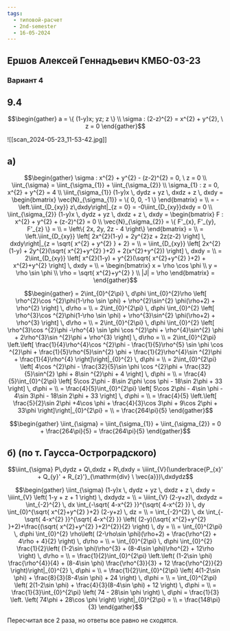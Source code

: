 ```yaml
---
tags:
  - типовой-расчет
  - 2nd-semester
  - 16-05-2024
---
```


## Ершов Алексей Геннадьевич КМБО-03-23

### Вариант 4

## 9.4

$$\begin{gather}
a = \{ (1-y)x; yz; z \} \\
\sigma : (2-z)^{2} = x^{2} + y^{2}, \ z = 0
\end{gather}$$

![[scan_2024-05-23_11-53-42.jpg]]

## а)

$$\begin{gather}
\sigma : x^{2} + y^{2} - (z-2)^{2} = 0, \ z = 0 \\
\iint_{\sigma} = \iint_{\sigma_{1}} + \iint_{\sigma_{2}} \\
\sigma_{1} : z = 0, x^{2} + y^{2} = 4 \\
\iint_{\sigma_{1}} (1-y)x \, dydz + yz \, dxdz + z \, dxdy = \begin{bmatrix}
\vec{N}_{\sigma_{1}} = \{ 0, 0, -1 \}
\end{bmatrix} = \\
= -\left.\iint_{D_{xy}} z\,dxdy\right|_{z = 0} = -0\iint_{D_{xy}}dxdy = 0 \\
\iint_{\sigma_{2}} (1-y)x \, dydz + yz \, dxdz + z \, dxdy = \begin{bmatrix}
F : x^{2} + y^{2} + (z-2)^{2} = 0 \\
\vec{N}_{\sigma_{2}} = \{ F'_{x}, F'_{y}, F'_{z} \} = \\
= \left\{ 2x, 2y, 2z - 4 \right\}
\end{bmatrix} = \\
= \left.\iint_{D_{xy}} \left[ 2x^{2}(1-y) + 2y^{2}z + 2z(z-2) \right] \, dxdy\right|_{z = \sqrt{ x^{2} + y^{2} } + 2} = \\
= \iint_{D_{xy}} \left[ 2x^{2}(1-y) + 2y^{2}(\sqrt{ x^{2}+y^{2} }+2) + 2(x^{2}+y^{2}) \right] \, dxdy = \\
= 2\iint_{D_{xy}} \left[ x^{2}(1-y) + y^{2}(\sqrt{ x^{2}+y^{2} }+2) + x^{2}+y^{2} \right] \, dxdy = \\
= \begin{bmatrix}
x = \rho \cos \phi \\
y = \rho \sin \phi \\
\rho = \sqrt{ x^{2}+y^{2} } \\
|J| = \rho
\end{bmatrix} =
\end{gather}$$

$$\begin{gather}
= 2\int_{0}^{2\pi}  \, d\phi \int_{0}^{2}\rho \left[ \rho^{2}\cos ^{2}\phi(1-\rho \sin \phi) + \rho^{2}\sin^{2} \phi(\rho+2) + \rho^{2} \right] \, d\rho = \\
= 2\int_{0}^{2\pi}  \, d\phi \int_{0}^{2} \left[ \rho^{3}\cos ^{2}\phi(1-\rho \sin \phi) + \rho^{3}\sin^{2} \phi(\rho+2) + \rho^{3} \right] \, d\rho = \\
= 2\int_{0}^{2\pi}  \, d\phi \int_{0}^{2} \left[ \rho^{3}\cos ^{2}\phi -\rho^{4} \sin \phi \cos ^{2}\phi + \rho^{4}\sin^{2} \phi + 2\rho^{3}\sin ^{2}\phi + \rho^{3} \right] \, d\rho = \\
= 2\int_{0}^{2\pi} \left.\left[ \frac{1}{4}\rho^{4}\cos ^{2}\phi - \frac{1}{5}\rho^{5} \sin \phi \cos ^{2}\phi + \frac{1}{5}\rho^{5}\sin^{2} \phi + \frac{1}{2}\rho^{4}\sin ^{2}\phi + \frac{1}{4}\rho^{4} \right]\right|_{0}^{2} \, d\phi = \\
= 2\int_{0}^{2\pi} \left[ 4\cos ^{2}\phi - \frac{32}{5}\sin \phi \cos ^{2}\phi + \frac{32}{5}\sin^{2} \phi + 8\sin ^{2}\phi + 4 \right] \, d\phi = \\
= \frac{4}{5}\int_{0}^{2\pi} \left[ 5\cos 2\phi - 8\sin 2\phi \cos \phi - 18\sin 2\phi + 33 \right] \, d\phi = \\
= \frac{4}{5}\int_{0}^{2\pi} \left[ 5\cos 2\phi - 4\sin \phi - 4\sin 3\phi - 18\sin 2\phi + 33 \right] \, d\phi = \\
= \frac{4}{5} \left.\left[ \frac{5}{2}\sin 2\phi +4\cos \phi + \frac{4}{3}\cos 3\phi + 9\cos 2\phi + 33\phi \right]\right|_{0}^{2\pi} = \\
= \frac{264\pi}{5}
\end{gather}$$

$$\begin{gather}
\iint_{\sigma} = \iint_{\sigma_{1}} + \iint_{\sigma_{2}} = 0 + \frac{264\pi}{5} = \frac{264\pi}{5}
\end{gather}$$

## б) (по т. Гаусса-Остроградского)

$$\iint_{\sigma} P\,dydz + Q\,dxdz + R\,dxdy = \iiint_{V}(\underbrace{P_{x}' + Q_{y}' + R_{z}'}_{\mathrm{div} \ \vec{a}})\,dxdydz$$

$$\begin{gather}
\iint_{\sigma} (1-y)x \, dydz + yz \, dxdz + z \, dxdy = \iiint_{V} \left( 1-y + z + 1 \right) \, dxdydz = \\
= \iiint_{V} (2-y+z)\, dxdydz = \int_{-2}^{2}  \, dx \int_{-\sqrt{ 4-x^{2} }}^{\sqrt{ 4-x^{2} }}  \, dy \int_{0}^{\sqrt{ x^{2}+y^{2} }+2} (2-y+z) \, dz = \\
= \int_{-2}^{2}  \, dx \int_{-\sqrt{ 4-x^{2} }}^{\sqrt{ 4-x^{2} }} \left( (2-y)(\sqrt{ x^{2}+y^{2} }+2)+\frac{(\sqrt{ x^{2}+y^{2} }+2)^{2}}{2} \right) \, dy = \\
= \int_{0}^{2\pi} \, d\phi \int_{0}^{2} \rho\left( (2-\rho\sin \phi)(\rho+2)  + \frac{\rho^{2} + 4\rho + 4}{2} \right)  \, d\rho = \\
= \int_{0}^{2\pi} \, d\phi \int_{0}^{2} \frac{1}{2}\left( (1-2\sin \phi)\rho^{3} + (8-4\sin \phi)\rho^{2} + 12\rho \right) \, d\rho = \\
= \frac{1}{2}\int_{0}^{2\pi} \left.\left( (1-2\sin \phi) \frac{\rho^{4}}{4} + (8-4\sin \phi) \frac{\rho^{3}}{3} + 12 \frac{\rho^{2}}{2} \right)\right|_{0}^{2} \, d\phi = \\
= \frac{1}{2}\int_{0}^{2\pi} \left( 4(1-2\sin \phi)  + \frac{8}{3}(8-4\sin \phi) + 24 \right) \, d\phi = \\
= \int_{0}^{2\pi} \left( 2(1-2\sin \phi)  + \frac{4}{3}(8-4\sin \phi) + 12 \right) \, d\phi = \\
= \frac{1}{3}\int_{0}^{2\pi} \left( 74 - 28\sin \phi \right) \, d\phi = \frac{1}{3} \left. \left( 74\phi + 28\cos \phi \right) \right|_{0}^{2\pi} = \\
= \frac{148\pi}{3}
\end{gather}$$

Пересчитал все 2 раза, но ответы все равно не сходятся.